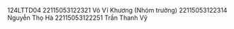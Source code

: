 124LTTD04
22115053122321 Võ Vĩ Khương (Nhóm trưởng)
22115053122314 Nguyễn Thọ Hà
22115053122251 Trần Thanh Vỹ
